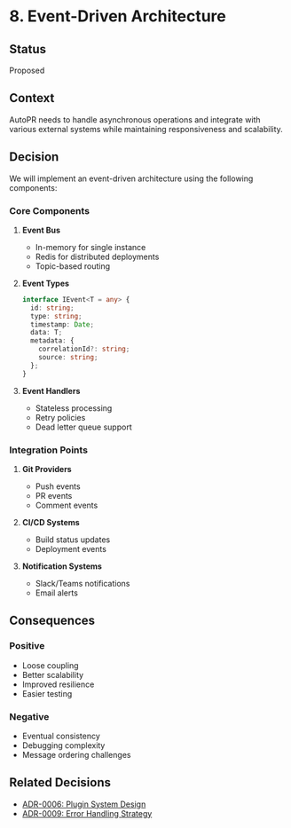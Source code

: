 # 8. Event-Driven Architecture

## Status
Proposed

## Context
AutoPR needs to handle asynchronous operations and integrate with various external systems while maintaining responsiveness and scalability.

## Decision
We will implement an event-driven architecture using the following components:

### Core Components
1. **Event Bus**
    - In-memory for single instance
    - Redis for distributed deployments
    - Topic-based routing

2. **Event Types**
   ```typescript
   interface IEvent<T = any> {
     id: string;
     type: string;
     timestamp: Date;
     data: T;
     metadata: {
       correlationId?: string;
       source: string;
     };
   }
   ```

3. **Event Handlers**
    - Stateless processing
    - Retry policies
    - Dead letter queue support

### Integration Points
1. **Git Providers**
    - Push events
    - PR events
    - Comment events

2. **CI/CD Systems**
    - Build status updates
    - Deployment events

3. **Notification Systems**
    - Slack/Teams notifications
    - Email alerts

## Consequences
### Positive
- Loose coupling
- Better scalability
- Improved resilience
- Easier testing

### Negative
- Eventual consistency
- Debugging complexity
- Message ordering challenges

## Related Decisions
- [ADR-0006: Plugin System Design](0006-plugin-system-design.md)
- [ADR-0009: Error Handling Strategy](0009-error-handling-strategy.md)
